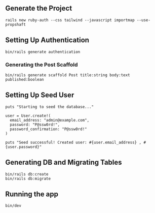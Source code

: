 ## Generate the Project
```shell
rails new ruby-auth --css tailwind --javascript importmap --use-propshaft
```

## Setting Up Authentication
```shell
bin/rails generate authentication
```

### Generating the Post Scaffold
```
bin/rails generate scaffold Post title:string body:text published:boolean
```

## Setting Up Seed User
```shell
puts "Starting to seed the database..."

user = User.create!(
  email_address: "admin@example.com",
  password: "P@ssw0rd!",
  password_confirmation: "P@ssw0rd!"
)

puts "Seed successful! Created user: #{user.email_address} , #{user.password}"
```

## Generating DB and Migrating Tables
```shell
bin/rails db:create
bin/rails db:migrate
```

## Running the app
```shell
bin/dev
```